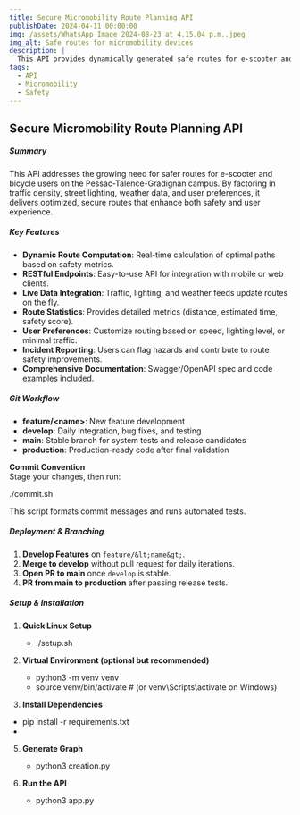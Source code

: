 ```yaml
---
title: Secure Micromobility Route Planning API
publishDate: 2024-04-11 00:00:00
img: /assets/WhatsApp Image 2024-08-23 at 4.15.04 p.m..jpeg
img_alt: Safe routes for micromobility devices
description: |
  This API provides dynamically generated safe routes for e-scooter and bicycle users on the Pessac-Talence-Gradignan campus, taking into account real-time factors such as traffic, lighting, and weather.
tags:
  - API
  - Micromobility
  - Safety
---
```


## Secure Micromobility Route Planning API

##### Summary
This API addresses the growing need for safer routes for e-scooter and bicycle users on the Pessac-Talence-Gradignan campus. By factoring in traffic density, street lighting, weather data, and user preferences, it delivers optimized, secure routes that enhance both safety and user experience.

##### Key Features
- **Dynamic Route Computation**: Real-time calculation of optimal paths based on safety metrics.  
- **RESTful Endpoints**: Easy-to-use API for integration with mobile or web clients.  
- **Live Data Integration**: Traffic, lighting, and weather feeds update routes on the fly.  
- **Route Statistics**: Provides detailed metrics (distance, estimated time, safety score).  
- **User Preferences**: Customize routing based on speed, lighting level, or minimal traffic.  
- **Incident Reporting**: Users can flag hazards and contribute to route safety improvements.  
- **Comprehensive Documentation**: Swagger/OpenAPI spec and code examples included.

##### Git Workflow
- **feature/&lt;name&gt;**: New feature development  
- **develop**: Daily integration, bug fixes, and testing  
- **main**: Stable branch for system tests and release candidates  
- **production**: Production-ready code after final validation  

**Commit Convention**  
Stage your changes, then run:

./commit.sh


This script formats commit messages and runs automated tests.

##### Deployment & Branching

1. **Develop Features** on `feature/&lt;name&gt;`.
2. **Merge to develop** without pull request for daily iterations.
3. **Open PR to main** once `develop` is stable.
4. **PR from main to production** after passing release tests.

##### Setup & Installation

1. **Quick Linux Setup**

   - ./setup.sh

2. **Virtual Environment (optional but recommended)**

   - python3 -m venv venv
   - source venv/bin/activate   # (or venv\Scripts\activate on Windows)

3. **Install Dependencies**

- pip install -r requirements.txt
- 
5. **Generate Graph**

   - python3 creation.py

6. **Run the API**

   - python3 app.py



